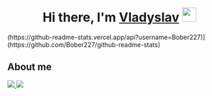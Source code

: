 <h1 align="center">Hi there, I'm <a href="https://t.me/bober112" target="_blank">Vladyslav</a> 
<img src="https://github.com/blackcater/blackcater/raw/main/images/Hi.gif" height="32"/></h1>
(https://github-readme-stats.vercel.app/api?username=Bober227)](https://github.com/Bober227/github-readme-stats)
<h2>About me</h2>
<a href="https://t.me/bober112"><img src="https://img.shields.io/badge/Telegram-2CA5E0?style=for-the-badge&logo=telegram&logoColor=white"</a>
<a href="https://www.instagram.com/bober486/"><img src="https://img.shields.io/badge/Instagram-%23E4405F.svg?style=for-the-badge&logo=Instagram&logoColor=white"</a>
<p></p>

